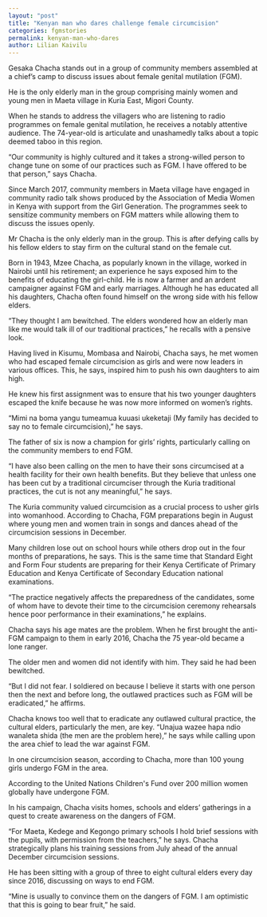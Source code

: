 ```yaml
---
layout: "post"
title: "Kenyan man who dares challenge female circumcision"
categories: fgmstories
permalink: kenyan-man-who-dares
author: Lilian Kaivilu
---
```



Gesaka Chacha stands out in a group of community members assembled at a chief’s camp to discuss issues about female genital mutilation (FGM).

He is the only elderly man in the group comprising mainly women and young men in Maeta village in Kuria East, Migori County. 

When he stands to address the villagers who are listening to radio programmes on female genital mutilation, he receives a notably attentive audience. The 74-year-old is articulate and unashamedly talks about a topic deemed taboo in this region. 

“Our community is highly cultured and it takes a strong-willed person to change tune on some of our practices such as FGM. I have offered to be that person,” says Chacha. 

Since March 2017, community members in Maeta village have engaged in community radio talk shows produced by the Association of Media Women in Kenya with support from the Girl Generation. 
The programmes seek to sensitize community members on FGM matters while allowing them to discuss the issues openly. 

Mr Chacha is the only elderly man in the group. This is after defying calls by his fellow elders to stay firm on the cultural stand on the female cut. 

Born in 1943, Mzee Chacha, as popularly known in the village, worked in Nairobi until his retirement; an experience he says exposed him to the benefits of educating the girl-child. He is now a farmer and an ardent campaigner against FGM and early marriages.
Although he has educated all his daughters, Chacha often found himself on the wrong side with his fellow elders. 

“They thought I am bewitched. The elders wondered how an elderly man like me would talk ill of our traditional practices,” he recalls with  a pensive look.

Having lived in Kisumu, Mombasa and Nairobi, Chacha says, he met women who had escaped female circumcision as girls and were now leaders in various offices. This, he says, inspired him to push his own daughters to aim high. 

He knew his first assignment was to ensure that his two younger daughters escaped the knife because he was now more informed on women’s rights. 

“Mimi na boma yangu tumeamua kuuasi ukeketaji (My family has decided to say no to female circumcision),” he says.
 
The father of six is now a champion for girls’ rights, particularly calling on the community members to end FGM.

“I have also been calling on the men to have their sons circumcised at a health facility for their own health benefits. But they believe that unless one has been cut by a traditional circumciser through the Kuria traditional practices, the cut is not any meaningful,” he says. 

The Kuria community valued circumcision as a crucial process to usher girls into womanhood. According to Chacha, FGM preparations begin in August where young men and women train in songs and dances ahead of the circumcision sessions in December. 

Many children lose out on school hours while others drop out in the four months of preparations, he says. This is the same time that Standard Eight and Form Four students are preparing for their Kenya Certificate of Primary Education and Kenya Certificate of Secondary Education national examinations. 

“The practice negatively affects the preparedness of the candidates, some of whom have to devote their time to the circumcision ceremony rehearsals hence poor performance in their examinations,” he explains.
 
Chacha says his age mates are the problem. 
When he first brought the anti-FGM campaign to them in early 2016, Chacha the 75 year-old became a lone ranger. 

The older men and women did not identify with him. They said he had been bewitched. 

“But I did not fear. I soldiered on because I believe it starts with one person then the next and before long, the outlawed practices such as FGM will be eradicated,” he affirms.
  
Chacha knows too well that to eradicate any outlawed cultural practice, the cultural elders, particularly the men, are key. 
“Unajua wazee hapa ndio wanaleta shida (the men are the problem here),” he says while calling upon the area chief to lead the war against FGM.

In one circumcision season, according to Chacha, more than 100 young girls undergo FGM in the area. 

According to the United Nations Children's Fund over 200 million women globally have undergone FGM. 

In his campaign, Chacha visits homes, schools and elders’ gatherings in a quest to create awareness on the dangers of FGM. 

“For Maeta, Kedege and Kegongo primary schools I hold brief sessions with the pupils, with permission from the teachers,” he says.
Chacha strategically plans his training sessions from July ahead of the annual December circumcision sessions. 

He has been sitting with a group of three to eight cultural elders every day since 2016, discussing on ways to end FGM.

“Mine is usually to convince them on the dangers of FGM. I am optimistic that this is going to bear fruit,” he said.
